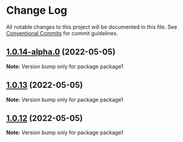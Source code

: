 # Change Log

All notable changes to this project will be documented in this file.
See [Conventional Commits](https://conventionalcommits.org) for commit guidelines.

## [1.0.14-alpha.0](https://github.com/gladmustang/lernaDemo/compare/package1@1.0.13...package1@1.0.14-alpha.0) (2022-05-05)

**Note:** Version bump only for package package1






## [1.0.13](https://github.com/gladmustang/lernaDemo/compare/package1@1.0.12...package1@1.0.13) (2022-05-05)

**Note:** Version bump only for package package1





## [1.0.12](https://github.com/gladmustang/lernaDemo/compare/package1@1.0.11...package1@1.0.12) (2022-05-05)

**Note:** Version bump only for package package1
